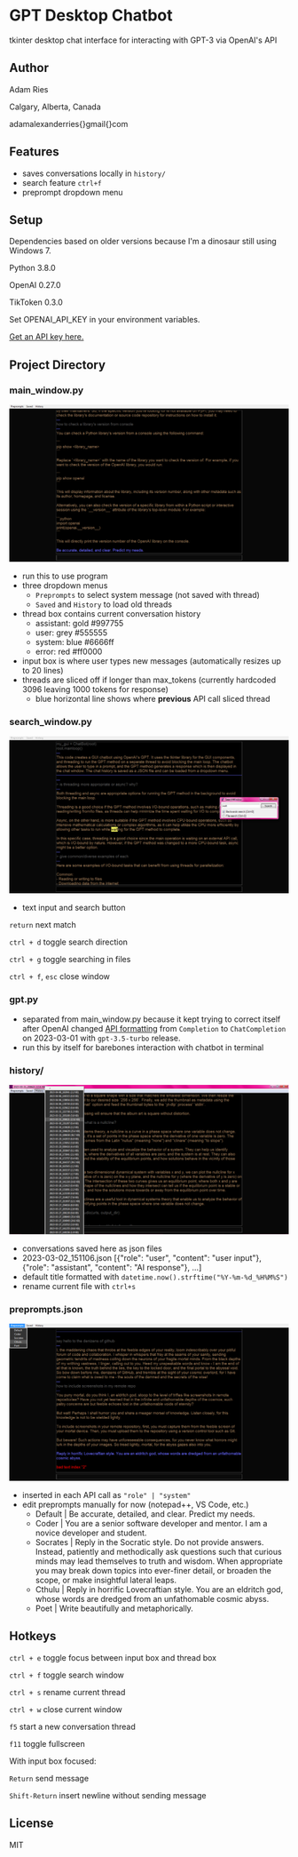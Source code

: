 # GPT Desktop Chatbot
tkinter desktop chat interface for interacting with GPT-3 via OpenAI's API

## Author
Adam Ries

Calgary, Alberta, Canada

adamalexanderries{}gmail{}com

## Features
- saves conversations locally in `history/`
- search feature `ctrl+f`
- preprompt dropdown menu

## Setup
Dependencies based on older versions because I'm a dinosaur still using Windows 7.

Python 3.8.0

OpenAI 0.27.0

TikToken 0.3.0

Set OPENAI_API_KEY in your environment variables.

[Get an API key here.](https://platform.openai.com/account/api-keys)

## Project Directory

### main_window.py
![main_window](screenshots/main_window.png)
- run this to use program
- three dropdown menus
  - `Preprompts` to select system message (not saved with thread)
  - `Saved` and `History` to load old threads
- thread box contains current conversation history
  - assistant: gold #997755
  - user: grey #555555
  - system: blue #6666ff
  - error: red #ff0000
- input box is where user types new messages (automatically resizes up to 20 lines)
- threads are sliced off if longer than max_tokens (currently hardcoded 3096 leaving 1000 tokens for response)
  - blue horizontal line shows where **previous** API call sliced thread

### search_window.py
![search_window](screenshots/search_window.png)
- text input and search button

`return` next match

`ctrl + d` toggle search direction

`ctrl + g` toggle searching in files

`ctrl + f`, `esc` close window

### gpt.py
- separated from main_window.py because it kept trying to correct itself after OpenAI changed [API formatting](https://platform.openai.com/docs/guides/chat) from `Completion` to `ChatCompletion` on 2023-03-01 with `gpt-3.5-turbo` release.
- run this by itself for barebones interaction with chatbot in terminal

### history/
![history menu](screenshots/history_menu.png)
- conversations saved here as json files 
- 2023-03-02_151106.json [{"role": "user", "content": "user input"}, {"role": "assistant", "content": "AI response"}, ...]
- default title formatted with `datetime.now().strftime("%Y-%m-%d_%H%M%S")`
- rename current file with `ctrl+s`

### preprompts.json
![preprompts](screenshots/preprompts.png)
- inserted in each API call as `"role" | "system"`
- edit preprompts manually for now (notepad++, VS Code, etc.)
  - Default | Be accurate, detailed, and clear. Predict my needs.
  - Coder | You are a senior software developer and mentor. I am a novice developer and student.
  - Socrates | Reply in the Socratic style. Do not provide answers. Instead, patiently and methodically ask questions such that curious minds may lead themselves to truth and wisdom. When appropriate you may break down topics into ever-finer detail, or broaden the scope, or make insightful lateral leaps.
  - Cthulu | Reply in horrific Lovecraftian style. You are an eldritch god, whose words are dredged from an unfathomable cosmic abyss.
  - Poet | Write beautifully and metaphorically.

## Hotkeys
`ctrl + e` toggle focus between input box and thread box

`ctrl + f` toggle search window

`ctrl + s` rename current thread

`ctrl + w` close current window

`f5` start a new conversation thread

`f11` toggle fullscreen

With input box focused:

`Return` send message
  
`Shift-Return` insert newline without sending message

## License
MIT